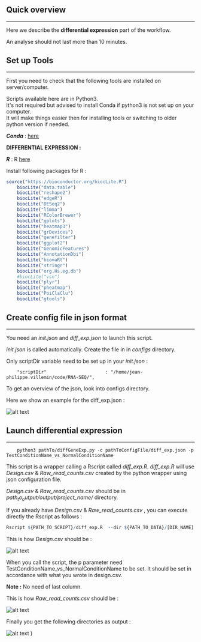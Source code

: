 
## Quick overview

---

Here we describe the **differential expression** part of the workflow.

An analyse should not last more than 10 minutes.


## Set up Tools

---

First you need to check that the following tools are installed on server/computer.


Scripts available here are in Python3.  
It's not required but advised to install Conda if python3 is not set up on your computer.   
It will make things easier then for installing tools or switching to older python version if needed.

_**Conda**_ : [here](https://www.continuum.io/downloads)


**DIFFERENTIAL EXPRESSION :**

_**R**_ : R [here](https://pbil.univ-lyon1.fr/CRAN/)


Install following packages for R : 

```r
source("https://bioconductor.org/biocLite.R")
	biocLite("data.table")
	biocLite("reshape2")
	biocLite("edgeR")
	biocLite("DESeq2")
	biocLite("limma")
	biocLite("RColorBrewer")
	biocLite("gplots")
	biocLite("heatmap3")
	biocLite("grDevices")
	biocLite("genefilter")
	biocLite("ggplot2")
	biocLite("GenomicFeatures")
	biocLite("AnnotationDbi")
	biocLite("biomaRt")
	biocLite("stringr")
	biocLite("org.Hs.eg.db")
	#biocLite("vsn")
	biocLite("plyr")
	biocLite("pheatmap")
	biocLite("PoiClaClu")
	biocLite("gtools")
```

## Create config file in json format

---

You need an _init.json_ and _diff_exp.json_ to launch this script.

_init.json_ is called automatically. Create the file in in _configs_ directory.

Only scriptDir variable need to be set up in your _init.json_ :

		"scriptDir"                      : "/home/jean-philippe.villemin/code/RNA-SEQ/",

To get an overview of the json, look into configs directory.

Here we show an example for the diff_exp.json :

![alt text](https://github.com/LucoLab/RNASEQ/blob/master/img/dif_exp_json.png "Json for Differential Expression")


## Launch differential expression

---

```shell
	python3 pathTo/diffGeneExp.py -c pathToConfigFile/diff_exp.json -p TestConditionName_vs_NormalConditionName
```

This script is a wrapper calling a Rscript called _diff_exp.R_. _diff_exp.R_ will use _Design.csv_ & _Raw_read_counts.csv_ created by the python wrapper using json configuration file.

_Design.csv_ & _Raw_read_counts.csv_ should be in _$path_to_output/output/$project_name/_ directory.

If you already have _Design.csv_ & _Raw_read_counts.csv_ , you can execute directly the Rscript as follows :

```R
Rscript ${PATH_TO_SCRIPT}/diff_exp.R  --dir ${PATH_TO_DATA}/[DIR_NAME] --cond1 [COND1]  --cond2 [COND2]  ${PATH_TO_DATA}/[DESIGN.csv] ${PATH_TO_DATA}/[GENE_READ_COUNT.csv] 
```

This is how _Design.csv_ should be :

![alt text](https://github.com/LucoLab/RNASEQ/blob/master/img/design.png "Design")

When you call the script, the p parameter need TestConditionName_vs_NormalConditionName to be set. It should be set in accordance with what you wrote in design.csv.

__Note :__ No need of last column.

This is how _Raw_read_counts.csv_ should be :

![alt text](https://github.com/LucoLab/RNASEQ/blob/master/img/raw_read.png "Raw_read")


Finally you get the following directories as output : 


![alt text](https://github.com/LucoLab/RNASEQ/blob/master/img/output_diffexp.png "Outputs")
)

